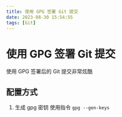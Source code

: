 ```yaml
---
title: 使用 GPG 签署 Git 提交
date: 2023-08-30 15:54:55
tags: [Git]
---
```


# 使用 GPG 签署 Git 提交

使用 GPG 签署后的 Git 提交非常炫酷

## 配置方式

1. 生成 gpg 密钥
    使用指令 `gpg --gen-keys`
